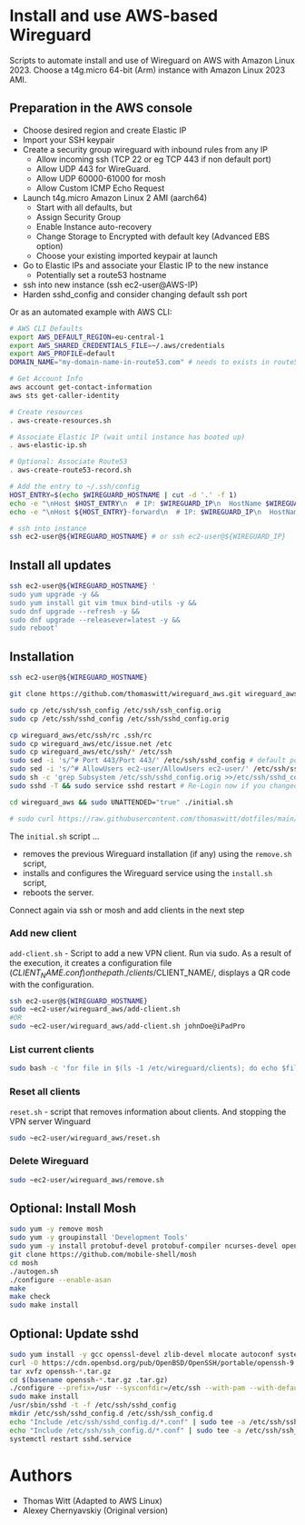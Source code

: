 # Install and use AWS-based Wireguard

Scripts to automate install and use of Wireguard on AWS with Amazon Linux 2023.
Choose a t4g.micro 64-bit (Arm) instance with Amazon Linux 2023 AMI.

## Preparation in the AWS console
- Choose desired region and create Elastic IP
- Import your SSH keypair
- Create a security group wireguard with inbound rules from any IP
  - Allow incoming ssh (TCP 22 or eg TCP 443 if non default port)
  - Allow UDP 443 for WireGuard.
  - Allow UDP 60000-61000 for mosh
  - Allow Custom ICMP Echo Request
- Launch t4g.micro Amazon Linux 2 AMI (aarch64)
  - Start with all defaults, but
  - Assign Security Group
  - Enable Instance auto-recovery
  - Change Storage to Encrypted with default key (Advanced EBS option)
  - Choose your existing imported keypair at launch
- Go to Elastic IPs and associate your Elastic IP to the new instance
  - Potentially set a route53 hostname
- ssh into new instance (ssh ec2-user@AWS-IP)
- Harden sshd_config and consider changing default ssh port

Or as an automated example with AWS CLI:

```bash
# AWS CLI Defaults
export AWS_DEFAULT_REGION=eu-central-1
export AWS_SHARED_CREDENTIALS_FILE=~/.aws/credentials
export AWS_PROFILE=default
DOMAIN_NAME="my-domain-name-in-route53.com" # needs to exists in route53

# Get Account Info
aws account get-contact-information
aws sts get-caller-identity

# Create resources
. aws-create-resources.sh

# Associate Elastic IP (wait until instance has booted up)
. aws-elastic-ip.sh

# Optional: Associate Route53
. aws-create-route53-record.sh

# Add the entry to ~/.ssh/config
HOST_ENTRY=$(echo $WIREGUARD_HOSTNAME | cut -d '.' -f 1)
echo -e "\nHost $HOST_ENTRY\n  # IP: $WIREGUARD_IP\n  HostName $WIREGUARD_HOSTNAME\n  HostKeyAlias $WIREGUARD_HOSTNAME\n  Port 443\n  User ec2-user" >> ~/.ssh/config
echo -e "\nHost ${HOST_ENTRY}-forward\n  # IP: $WIREGUARD_IP\n  HostName $WIREGUARD_HOSTNAME\n  HostKeyAlias $WIREGUARD_HOSTNAME\n  Port 443\n  User ec2-user\n  ForwardAgent yes\n  DynamicForward localhost:1080\n  ExitOnForwardFailure yes" >> ~/.ssh/config

# ssh into instance
ssh ec2-user@${WIREGUARD_HOSTNAME} # or ssh ec2-user@${WIREGUARD_IP}
```

## Install all updates
```bash
ssh ec2-user@${WIREGUARD_HOSTNAME} '
sudo yum upgrade -y &&
sudo yum install git vim tmux bind-utils -y &&
sudo dnf upgrade --refresh -y &&
sudo dnf upgrade --releasever=latest -y &&
sudo reboot'
```

## Installation
```bash
ssh ec2-user@${WIREGUARD_HOSTNAME}

git clone https://github.com/thomaswitt/wireguard_aws.git wireguard_aws

sudo cp /etc/ssh/ssh_config /etc/ssh/ssh_config.orig
sudo cp /etc/ssh/sshd_config /etc/ssh/sshd_config.orig

cp wireguard_aws/etc/ssh/rc .ssh/rc
sudo cp wireguard_aws/etc/issue.net /etc
sudo cp wireguard_aws/etc/ssh/* /etc/ssh
sudo sed -i 's/^# Port 443/Port 443/' /etc/ssh/sshd_config # default port 443
sudo sed -i 's/^# AllowUsers ec2-user/AllowUsers ec2-user/' /etc/ssh/sshd_config
sudo sh -c 'grep Subsystem /etc/ssh/sshd_config.orig >>/etc/ssh/sshd_config'
sudo sshd -T && sudo service sshd restart # Re-Login now if you changed the port

cd wireguard_aws && sudo UNATTENDED="true" ./initial.sh

# sudo curl https://raw.githubusercontent.com/thomaswitt/dotfiles/main/etc/bashrc.local -o /etc/profile.d/bashrc.local.sh
```

The `initial.sh` script ...
- removes the previous Wireguard installation (if any) using the `remove.sh` script,
- installs and configures the Wireguard service using the `install.sh` script,
- reboots the server.

Connect again via ssh or mosh and add clients in the next step

### Add new client
`add-client.sh` - Script to add a new VPN client. Run via sudo. As a result of the execution, it creates a configuration file ($CLIENT_NAME.conf) on the path ./clients/$CLIENT_NAME/, displays a QR code with the configuration.

```bash
ssh ec2-user@${WIREGUARD_HOSTNAME}
sudo ~ec2-user/wireguard_aws/add-client.sh
#OR
sudo ~ec2-user/wireguard_aws/add-client.sh johnDoe@iPadPro
```

### List current clients
```bash
sudo bash -c 'for file in $(ls -1 /etc/wireguard/clients); do echo $file; qrencode -t ansiutf8 </etc/wireguard/clients/$file/$file.conf; echo; done'
```

### Reset all clients
`reset.sh` - script that removes information about clients. And stopping the VPN server Winguard
```bash
sudo ~ec2-user/wireguard_aws/reset.sh
```

### Delete Wireguard
```bash
sudo ~ec2-user/wireguard_aws/remove.sh
```

## Optional: Install Mosh
```bash
sudo yum -y remove mosh
sudo yum -y groupinstall 'Development Tools'
sudo yum -y install protobuf-devel protobuf-compiler ncurses-devel openssl-devel
git clone https://github.com/mobile-shell/mosh
cd mosh
./autogen.sh
./configure --enable-asan
make
make check
sudo make install
```

## Optional: Update sshd
```bash
sudo yum install -y gcc openssl-devel zlib-devel mlocate autoconf systemd-devel pam-devel
curl -O https://cdn.openbsd.org/pub/OpenBSD/OpenSSH/portable/openssh-9.9p1.tar.gz
tar xvfz openssh-*.tar.gz
cd $(basename openssh-*.tar.gz .tar.gz)
./configure --prefix=/usr --sysconfdir=/etc/ssh --with-pam --with-default-path=/usr/local/bin:/usr/bin:/usr/local/sbin:/usr/sbin && make
sudo make install
/usr/sbin/sshd -t -f /etc/ssh/sshd_config
mkdir /etc/ssh/sshd_config.d /etc/ssh/ssh_config.d
echo "Include /etc/ssh/sshd_config.d/*.conf" | sudo tee -a /etc/ssh/sshd_config
echo "Include /etc/ssh/ssh_config.d/*.conf" | sudo tee -a /etc/ssh/ssh_config
systemctl restart sshd.service
```

# Authors
- Thomas Witt (Adapted to AWS Linux)
- Alexey Chernyavskiy (Original version)

